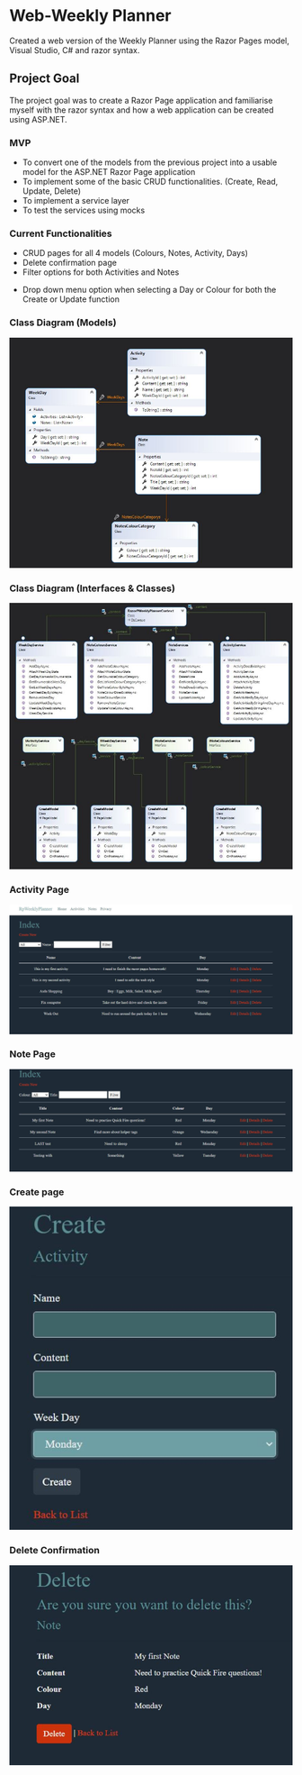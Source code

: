 # Web-Weekly Planner
Created a web version of the Weekly Planner using the Razor Pages model, Visual Studio, C# and razor syntax.

## Project Goal

The project goal was to create a Razor Page application and familiarise myself with the razor syntax and how a web application can be created using ASP.NET.

### MVP

- To convert one of the models from the previous project into a usable model for the ASP.NET Razor Page application
- To implement some of the basic CRUD functionalities. (Create, Read, Update, Delete)
- To implement a service layer 
- To test the services using mocks



### Current Functionalities

- CRUD pages for all 4 models (Colours, Notes, Activity, Days)
- Delete confirmation page
- Filter options for both Activities and Notes

* Drop down menu option when selecting a Day or Colour for both the Create or Update function



### Class Diagram (Models)

![Class digram](https://github.com/sarkerJ/RazorPagesWeeklyPlanner/blob/main/ClassDiagramModels.JPG)

### Class Diagram (Interfaces & Classes)

![Class digram](https://github.com/sarkerJ/RazorPagesWeeklyPlanner/blob/main/classDigram.JPG)

### Activity Page

![Class digram](https://github.com/sarkerJ/RazorPagesWeeklyPlanner/blob/main/ActivityIndex.JPG)

### Note Page

![Class digram](https://github.com/sarkerJ/RazorPagesWeeklyPlanner/blob/main/NoteIndex.JPG)

### Create page

![Class digram](https://github.com/sarkerJ/RazorPagesWeeklyPlanner/blob/main/CreateActivity.JPG)

### Delete Confirmation

![Class digram](https://github.com/sarkerJ/RazorPagesWeeklyPlanner/blob/main/Delete.JPG)

